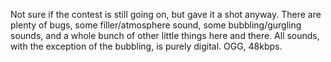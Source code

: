 

Not sure if the contest is still going on, but gave it a shot anyway. There are plenty of bugs, some filler/atmosphere sound, some bubbling/gurgling sounds, and a whole bunch of other little things here and there. All sounds, with the exception of the bubbling, is purely digital. OGG, 48kbps. 